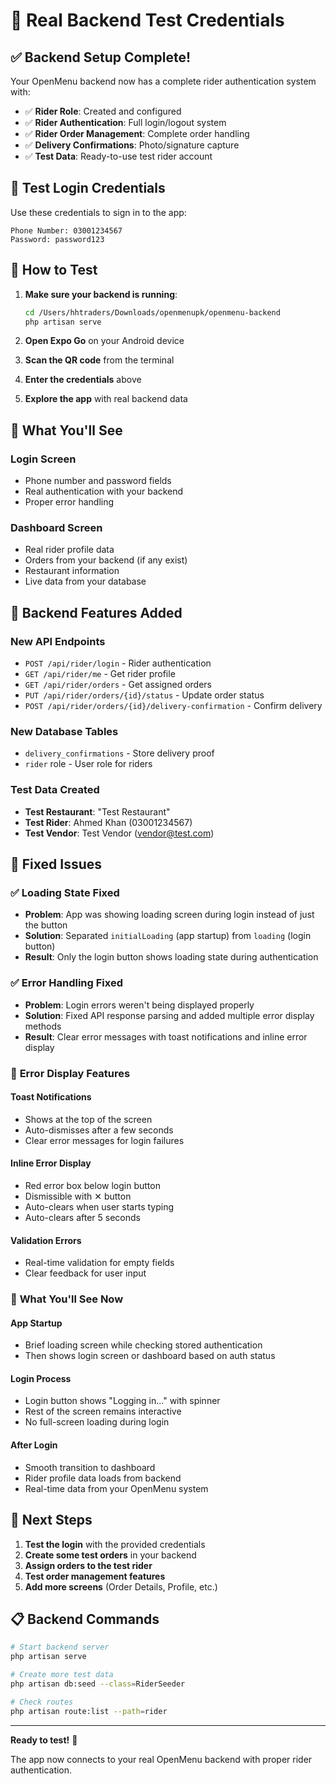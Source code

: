 # 🚀 Real Backend Test Credentials

## ✅ **Backend Setup Complete!**

Your OpenMenu backend now has a complete rider authentication system with:

- ✅ **Rider Role**: Created and configured
- ✅ **Rider Authentication**: Full login/logout system
- ✅ **Rider Order Management**: Complete order handling
- ✅ **Delivery Confirmations**: Photo/signature capture
- ✅ **Test Data**: Ready-to-use test rider account

## 🔑 **Test Login Credentials**

Use these credentials to sign in to the app:

```
Phone Number: 03001234567
Password: password123
```

## 📱 **How to Test**

1. **Make sure your backend is running**:
   ```bash
   cd /Users/hhtraders/Downloads/openmenupk/openmenu-backend
   php artisan serve
   ```

2. **Open Expo Go** on your Android device
3. **Scan the QR code** from the terminal
4. **Enter the credentials** above
5. **Explore the app** with real backend data

## 🎯 **What You'll See**

### **Login Screen**
- Phone number and password fields
- Real authentication with your backend
- Proper error handling

### **Dashboard Screen**
- Real rider profile data
- Orders from your backend (if any exist)
- Restaurant information
- Live data from your database

## 🔧 **Backend Features Added**

### **New API Endpoints**
- `POST /api/rider/login` - Rider authentication
- `GET /api/rider/me` - Get rider profile
- `GET /api/rider/orders` - Get assigned orders
- `PUT /api/rider/orders/{id}/status` - Update order status
- `POST /api/rider/orders/{id}/delivery-confirmation` - Confirm delivery

### **New Database Tables**
- `delivery_confirmations` - Store delivery proof
- `rider` role - User role for riders

### **Test Data Created**
- **Test Restaurant**: "Test Restaurant" 
- **Test Rider**: Ahmed Khan (03001234567)
- **Test Vendor**: Test Vendor (vendor@test.com)

## 🔧 **Fixed Issues**

### ✅ **Loading State Fixed**
- **Problem**: App was showing loading screen during login instead of just the button
- **Solution**: Separated `initialLoading` (app startup) from `loading` (login button)
- **Result**: Only the login button shows loading state during authentication

### ✅ **Error Handling Fixed**
- **Problem**: Login errors weren't being displayed properly
- **Solution**: Fixed API response parsing and added multiple error display methods
- **Result**: Clear error messages with toast notifications and inline error display

### 🎯 **Error Display Features**

#### **Toast Notifications**
- Shows at the top of the screen
- Auto-dismisses after a few seconds
- Clear error messages for login failures

#### **Inline Error Display**
- Red error box below login button
- Dismissible with ✕ button
- Auto-clears when user starts typing
- Auto-clears after 5 seconds

#### **Validation Errors**
- Real-time validation for empty fields
- Clear feedback for user input

### 🎯 **What You'll See Now**

#### **App Startup**
- Brief loading screen while checking stored authentication
- Then shows login screen or dashboard based on auth status

#### **Login Process**
- Login button shows "Logging in..." with spinner
- Rest of the screen remains interactive
- No full-screen loading during login

#### **After Login**
- Smooth transition to dashboard
- Rider profile data loads from backend
- Real-time data from your OpenMenu system

## 🚀 **Next Steps**

1. **Test the login** with the provided credentials
2. **Create some test orders** in your backend
3. **Assign orders to the test rider**
4. **Test order management features**
5. **Add more screens** (Order Details, Profile, etc.)

## 📋 **Backend Commands**

```bash
# Start backend server
php artisan serve

# Create more test data
php artisan db:seed --class=RiderSeeder

# Check routes
php artisan route:list --path=rider
```

---

**Ready to test!** 🎉

The app now connects to your real OpenMenu backend with proper rider authentication.
